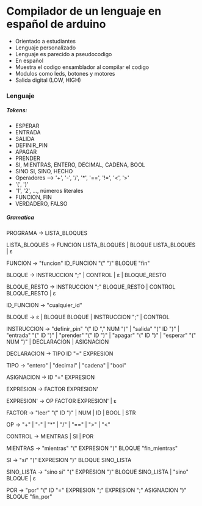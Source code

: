 # Compilador de un lenguaje en español de arduino
- Orientado a estudiantes
- Lenguaje personalizado
- Lenguaje es parecido a pseudocodigo
- En español
- Muestra el codigo ensamblador al compilar el codigo
- Modulos como leds, botones y motores
- Salida digital (LOW, HIGH)

### Lenguaje

##### Tokens:

* ESPERAR
* ENTRADA
* SALIDA
* DEFINIR_PIN
* APAGAR
* PRENDER
* SI, MIENTRAS, ENTERO, DECIMAL, CADENA, BOOL
* SINO SI, SINO, HECHO
* Operadores --> '+', '-', '/', '*', '==', '!=', '<', '>'
* '(', ')'
* '1', '2', ..., números literales
* FUNCION, FIN
* VERDADERO, FALSO

##### Gramatica

PROGRAMA → LISTA_BLOQUES

LISTA_BLOQUES → FUNCION LISTA_BLOQUES
              | BLOQUE LISTA_BLOQUES
              | ε

FUNCION → "funcion" ID_FUNCION "(" ")" BLOQUE "fin"

BLOQUE → INSTRUCCION ";"
       | CONTROL
       | ε
       | BLOQUE_RESTO

BLOQUE_RESTO → INSTRUCCION ";" BLOQUE_RESTO
             | CONTROL BLOQUE_RESTO
             | ε

ID_FUNCION -> "cualquier_id"

BLOQUE -> ε
       | BLOQUE BLOQUE
       | INSTRUCCION ";"
       | CONTROL

INSTRUCCION → "definir_pin" "(" ID "," NUM ")"
            | "salida" "(" ID ")"
            | "entrada" "(" ID ")"
            | "prender" "(" ID ")"
            | "apagar" "(" ID ")"
            | "esperar" "(" NUM ")"
            | DECLARACION
            | ASIGNACION

DECLARACION → TIPO ID "=" EXPRESION

TIPO → "entero" | "decimal" | "cadena" | "bool"

ASIGNACION → ID "=" EXPRESION

EXPRESION → FACTOR EXPRESION'

EXPRESION' → OP FACTOR EXPRESION'
           | ε

FACTOR → "leer" "(" ID ")"
       | NUM
       | ID
       | BOOL
       | STR

OP → "+" | "-" | "*" | "/" | "==" | ">" | "<"

CONTROL → MIENTRAS | SI | POR

MIENTRAS → "mientras" "(" EXPRESION ")" BLOQUE "fin_mientras"

SI → "si" "(" EXPRESION ")" BLOQUE SINO_LISTA

SINO_LISTA → "sino si" "(" EXPRESION ")" BLOQUE SINO_LISTA
           | "sino" BLOQUE
           | ε

POR → "por" "(" ID "=" EXPRESION ";" EXPRESION ";" ASIGNACION ")" BLOQUE "fin_por"
